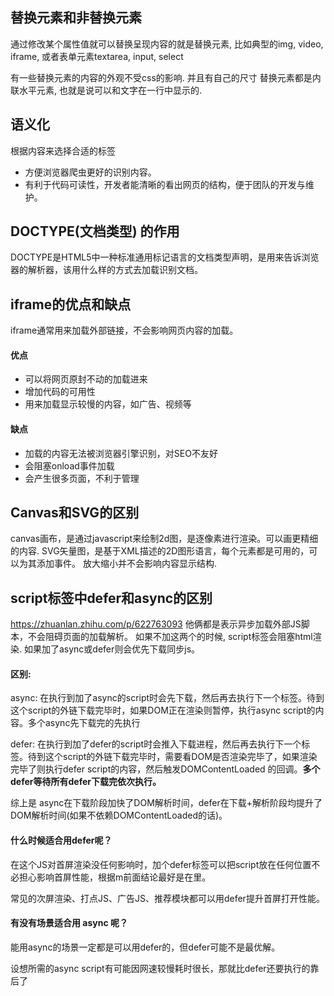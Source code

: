 ## 替换元素和非替换元素
通过修改某个属性值就可以替换呈现内容的就是替换元素, 比如典型的img, video, iframe, 或者表单元素textarea, input, select

有一些替换元素的内容的外观不受css的影响. 并且有自己的尺寸
替换元素都是内联水平元素, 也就是说可以和文字在一行中显示的.

## 语义化
根据内容来选择合适的标签

* 方便浏览器爬虫更好的识别内容。
* 有利于代码可读性，开发者能清晰的看出网页的结构，便于团队的开发与维护。

## DOCTYPE(⽂档类型) 的作用
DOCTYPE是HTML5中一种标准通用标记语言的文档类型声明，是用来告诉浏览器的解析器，该用什么样的方式去加载识别文档。

## iframe的优点和缺点

iframe通常用来加载外部链接，不会影响网页内容的加载。
#### 优点

* 可以将网页原封不动的加载进来
* 增加代码的可用性
* 用来加载显示较慢的内容，如广告、视频等

#### 缺点
* 加载的内容无法被浏览器引擎识别，对SEO不友好
* 会阻塞onload事件加载
* 会产生很多页面，不利于管理

## Canvas和SVG的区别
canvas画布，是通过javascript来绘制2d图，是逐像素进行渲染。可以画更精细的内容.
SVG矢量图，是基于XML描述的2D图形语言，每个元素都是可用的，可以为其添加事件。 放大缩小并不会影响内容显示结构.

## script标签中defer和async的区别
https://zhuanlan.zhihu.com/p/622763093
他俩都是表示异步加载外部JS脚本，不会阻碍页面的加载解析。 如果不加这两个的时候, script标签会阻塞html渲染. 如果加了async或defer则会优先下载同步js。
#### 区别:
async:
在执行到加了async的script时会先下载，然后再去执行下一个标签。待到这个script的外链下载完毕时，如果DOM正在渲染则暂停，执行async script的内容。多个async先下载完的先执行

defer:
在执行到加了defer的script时会推入下载进程，然后再去执行下一个标签。待到这个script的外链下载完毕时，需要看DOM是否渲染完毕了，如果渲染完毕了则执行defer script的内容，然后触发DOMContentLoaded 的回调。**多个defer等待所有defer下载完依次执行。**

综上是 async在下载阶段加快了DOM解析时间，defer在下载+解析阶段均提升了DOM解析时间(如果不依赖DOMContentLoaded的话)。

#### 什么时候适合用defer呢？
在这个JS对首屏渲染没任何影响时，加个defer标签可以把script放在任何位置不必担心影响首屏性能，根据m前面结论最好是在<head>里。

常见的次屏渲染、打点JS、广告JS、推荐模块都可以用defer提升首屏打开性能。

#### 有没有场景适合用 async 呢？
能用async的场景一定都是可以用defer的，但defer可能不是最优解。

设想所需的async script有可能因网速较慢耗时很长，那就比defer还要执行的靠后了
